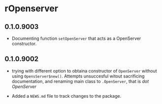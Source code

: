 # rOpenserver 

## 0.1.0.9003
* Documenting function `setOpenServer` that acts as a OpenServer constructor. 


## 0.1.0.9002
* trying with different option to obtaina constructor of `OpenServer` without using `OpensServer$new()`. Attempts unsuccesful witout sacrificing documentation, and renaming main class to `.OpenServer`, that is *dot OpenServer*

* Added a `NEWS.md` file to track changes to the package.

